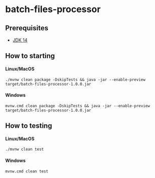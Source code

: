 # batch-files-processor

## Prerequisites
- [JDK 14](https://www.oracle.com/java/technologies/javase-jdk14-downloads.html)

## How to starting

#### Linux/MacOS
```
./mvnw clean package -DskipTests && java -jar --enable-preview target/batch-files-processor-1.0.0.jar
```

#### Windows
```
mvnw.cmd clean package -DskipTests && java -jar --enable-preview target/batch-files-processor-1.0.0.jar
```

## How to testing

#### Linux/MacOS
```
./mvnw clean test
```

#### Windows
```
mvnw.cmd clean test
```
